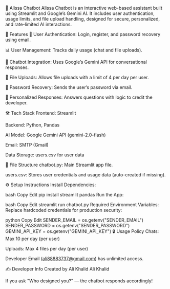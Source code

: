 🤖 Alissa Chatbot
Alissa Chatbot is an interactive web-based assistant built using Streamlit and Google’s Gemini AI. It includes user authentication, usage limits, and file upload handling, designed for secure, personalized, and rate-limited AI interactions.

🚀 Features
🔐 User Authentication: Login, register, and password recovery using email.

📊 User Management: Tracks daily usage (chat and file uploads).

💬 Chatbot Integration: Uses Google’s Gemini API for conversational responses.

📁 File Uploads: Allows file uploads with a limit of 4 per day per user.

📧 Password Recovery: Sends the user’s password via email.

🧠 Personalized Responses: Answers questions with logic to credit the developer.

🛠️ Tech Stack
Frontend: Streamlit

Backend: Python, Pandas

AI Model: Google Gemini API (gemini-2.0-flash)

Email: SMTP (Gmail)

Data Storage: users.csv for user data

📂 File Structure
chatbot.py: Main Streamlit app file.

users.csv: Stores user credentials and usage data (auto-created if missing).

⚙️ Setup Instructions
Install Dependencies:

bash
Copy
Edit
pip install streamlit pandas
Run the App:

bash
Copy
Edit
streamlit run chatbot.py
Required Environment Variables:
Replace hardcoded credentials for production security:

python
Copy
Edit
SENDER_EMAIL = os.getenv("SENDER_EMAIL")
SENDER_PASSWORD = os.getenv("SENDER_PASSWORD")
GEMINI_API_KEY = os.getenv("GEMINI_API_KEY")
🔒 Usage Policy
Chats: Max 10 per day (per user)

Uploads: Max 4 files per day (per user)

Developer Email (ali88883737@gmail.com) has unlimited access.

✍️ Developer Info
Created by Ali Khalid Ali Khalid

If you ask "Who designed you?" — the chatbot responds accordingly!

